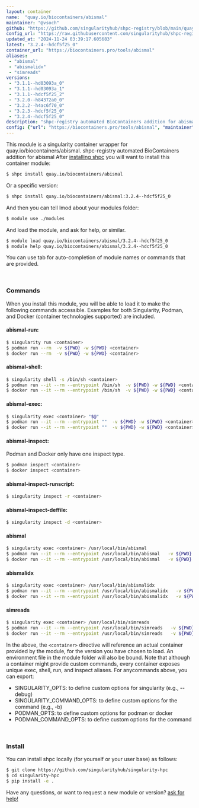 ```yaml
---
layout: container
name:  "quay.io/biocontainers/abismal"
maintainer: "@vsoch"
github: "https://github.com/singularityhub/shpc-registry/blob/main/quay.io/biocontainers/abismal/container.yaml"
config_url: "https://raw.githubusercontent.com/singularityhub/shpc-registry/main/quay.io/biocontainers/abismal/container.yaml"
updated_at: "2024-11-24 03:39:17.605683"
latest: "3.2.4--hdcf5f25_0"
container_url: "https://biocontainers.pro/tools/abismal"
aliases:
 - "abismal"
 - "abismalidx"
 - "simreads"
versions:
 - "3.1.1--hd03093a_0"
 - "3.1.1--hd03093a_1"
 - "3.1.1--hdcf5f25_2"
 - "3.2.0--h84372a0_0"
 - "3.2.2--h4ac6f70_0"
 - "3.2.3--hdcf5f25_0"
 - "3.2.4--hdcf5f25_0"
description: "shpc-registry automated BioContainers addition for abismal"
config: {"url": "https://biocontainers.pro/tools/abismal", "maintainer": "@vsoch", "description": "shpc-registry automated BioContainers addition for abismal", "latest": {"3.2.4--hdcf5f25_0": "sha256:b022187f37d8dec1cf75949376f3a48963a81795215a9154b1c9afd7a2f3cce4"}, "tags": {"3.1.1--hd03093a_0": "sha256:ba2852ae4d7adc88ca99f8d25ab7df9a74bf397138867dfd88ecd6130ab5998d", "3.1.1--hd03093a_1": "sha256:787094fb7bee8f4f5ce8965231db57cfb680a47953d2eb9d9d9df594534f8c4c", "3.1.1--hdcf5f25_2": "sha256:97a6c8f0d592af3fc210b272ade3aa3f3502eff656a8acc5c077e8c513dbbfdf", "3.2.0--h84372a0_0": "sha256:a5df40f609b2b436aa3fd43d1e8c190724305afca18e2fd675e7643c54fdf7d1", "3.2.2--h4ac6f70_0": "sha256:d4b723e00324c8551c6ac7278246b26d4f76ab4de27eb488fbe14f71b59b85bf", "3.2.3--hdcf5f25_0": "sha256:7bb8487e6f449234e9a845f86f03acc63dddfd9a8a8c51ce5fdfb9c456647e23", "3.2.4--hdcf5f25_0": "sha256:b022187f37d8dec1cf75949376f3a48963a81795215a9154b1c9afd7a2f3cce4"}, "docker": "quay.io/biocontainers/abismal", "aliases": {"abismal": "/usr/local/bin/abismal", "abismalidx": "/usr/local/bin/abismalidx", "simreads": "/usr/local/bin/simreads"}}
---
```


This module is a singularity container wrapper for quay.io/biocontainers/abismal.
shpc-registry automated BioContainers addition for abismal
After [installing shpc](#install) you will want to install this container module:


```bash
$ shpc install quay.io/biocontainers/abismal
```

Or a specific version:

```bash
$ shpc install quay.io/biocontainers/abismal:3.2.4--hdcf5f25_0
```

And then you can tell lmod about your modules folder:

```bash
$ module use ./modules
```

And load the module, and ask for help, or similar.

```bash
$ module load quay.io/biocontainers/abismal/3.2.4--hdcf5f25_0
$ module help quay.io/biocontainers/abismal/3.2.4--hdcf5f25_0
```

You can use tab for auto-completion of module names or commands that are provided.

<br>

### Commands

When you install this module, you will be able to load it to make the following commands accessible.
Examples for both Singularity, Podman, and Docker (container technologies supported) are included.

#### abismal-run:

```bash
$ singularity run <container>
$ podman run --rm  -v ${PWD} -w ${PWD} <container>
$ docker run --rm  -v ${PWD} -w ${PWD} <container>
```

#### abismal-shell:

```bash
$ singularity shell -s /bin/sh <container>
$ podman run --it --rm --entrypoint /bin/sh  -v ${PWD} -w ${PWD} <container>
$ docker run --it --rm --entrypoint /bin/sh  -v ${PWD} -w ${PWD} <container>
```

#### abismal-exec:

```bash
$ singularity exec <container> "$@"
$ podman run --it --rm --entrypoint ""  -v ${PWD} -w ${PWD} <container> "$@"
$ docker run --it --rm --entrypoint ""  -v ${PWD} -w ${PWD} <container> "$@"
```

#### abismal-inspect:

Podman and Docker only have one inspect type.

```bash
$ podman inspect <container>
$ docker inspect <container>
```

#### abismal-inspect-runscript:

```bash
$ singularity inspect -r <container>
```

#### abismal-inspect-deffile:

```bash
$ singularity inspect -d <container>
```


#### abismal

```bash
$ singularity exec <container> /usr/local/bin/abismal
$ podman run --it --rm --entrypoint /usr/local/bin/abismal   -v ${PWD} -w ${PWD} <container> -c " $@"
$ docker run --it --rm --entrypoint /usr/local/bin/abismal   -v ${PWD} -w ${PWD} <container> -c " $@"
```


#### abismalidx

```bash
$ singularity exec <container> /usr/local/bin/abismalidx
$ podman run --it --rm --entrypoint /usr/local/bin/abismalidx   -v ${PWD} -w ${PWD} <container> -c " $@"
$ docker run --it --rm --entrypoint /usr/local/bin/abismalidx   -v ${PWD} -w ${PWD} <container> -c " $@"
```


#### simreads

```bash
$ singularity exec <container> /usr/local/bin/simreads
$ podman run --it --rm --entrypoint /usr/local/bin/simreads   -v ${PWD} -w ${PWD} <container> -c " $@"
$ docker run --it --rm --entrypoint /usr/local/bin/simreads   -v ${PWD} -w ${PWD} <container> -c " $@"
```



In the above, the `<container>` directive will reference an actual container provided
by the module, for the version you have chosen to load. An environment file in the
module folder will also be bound. Note that although a container
might provide custom commands, every container exposes unique exec, shell, run, and
inspect aliases. For anycommands above, you can export:

 - SINGULARITY_OPTS: to define custom options for singularity (e.g., --debug)
 - SINGULARITY_COMMAND_OPTS: to define custom options for the command (e.g., -b)
 - PODMAN_OPTS: to define custom options for podman or docker
 - PODMAN_COMMAND_OPTS: to define custom options for the command

<br>

### Install

You can install shpc locally (for yourself or your user base) as follows:

```bash
$ git clone https://github.com/singularityhub/singularity-hpc
$ cd singularity-hpc
$ pip install -e .
```

Have any questions, or want to request a new module or version? [ask for help!](https://github.com/singularityhub/singularity-hpc/issues)
